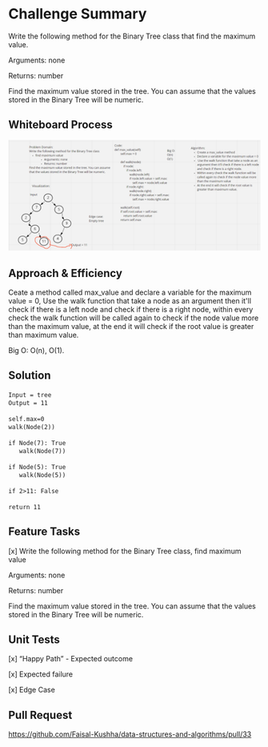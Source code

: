 # Challenge Summary

Write the following method for the Binary Tree class that find the maximum value.

Arguments: none

Returns: number

Find the maximum value stored in the tree. You can assume that the values stored in the Binary Tree will be numeric.

## Whiteboard Process

![code16](python/trees/CodeChallenge16.png)

## Approach & Efficiency

Ceate a method called max_value and declare a variable for the maximum value = 0, Use the walk function that take a node as an argument then it'll check if there is a left node and check if there is a right node, within every check the walk function will be called again to check if the node value more than the maximum value, at the end it will check if the root value is greater than maximum value.

Big O: O(n), O(1).

## Solution

```
Input = tree
Output = 11

self.max=0
walk(Node(2))

if Node(7): True
   walk(Node(7))

if Node(5): True
   walk(Node(5))

if 2>11: False

return 11
```

## Feature Tasks

[x] Write the following method for the Binary Tree class, find maximum value

Arguments: none

Returns: number

Find the maximum value stored in the tree. You can assume that the values stored in the Binary Tree will be numeric.

## Unit Tests

[x] “Happy Path” - Expected outcome

[x] Expected failure

[x] Edge Case

## Pull Request

https://github.com/Faisal-Kushha/data-structures-and-algorithms/pull/33
